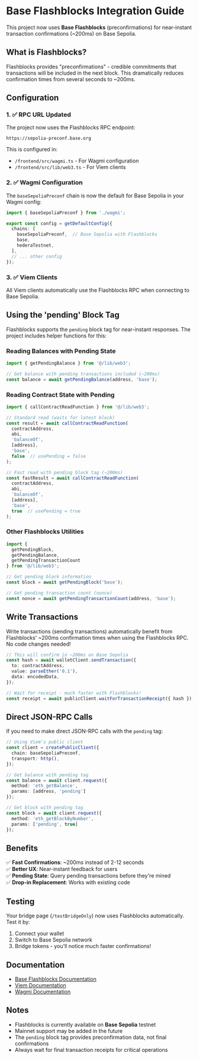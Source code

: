 # Base Flashblocks Integration Guide

This project now uses **Base Flashblocks** (preconfirmations) for near-instant transaction confirmations (~200ms) on Base Sepolia.

## What is Flashblocks?

Flashblocks provides "preconfirmations" - credible commitments that transactions will be included in the next block. This dramatically reduces confirmation times from several seconds to ~200ms.

## Configuration

### 1. ✅ RPC URL Updated
The project now uses the Flashblocks RPC endpoint:
```
https://sepolia-preconf.base.org
```

This is configured in:
- `/frontend/src/wagmi.ts` - For Wagmi configuration
- `/frontend/src/lib/web3.ts` - For Viem clients

### 2. ✅ Wagmi Configuration
The `baseSepoliaPreconf` chain is now the default for Base Sepolia in your Wagmi config:

```typescript
import { baseSepoliaPreconf } from './wagmi';

export const config = getDefaultConfig({
  chains: [
    baseSepoliaPreconf,  // Base Sepolia with Flashblocks
    base,
    hederaTestnet,
  ],
  // ... other config
});
```

### 3. ✅ Viem Clients
All Viem clients automatically use the Flashblocks RPC when connecting to Base Sepolia.

## Using the 'pending' Block Tag

Flashblocks supports the `pending` block tag for near-instant responses. The project includes helper functions for this:

### Reading Balances with Pending State

```typescript
import { getPendingBalance } from '@/lib/web3';

// Get balance with pending transactions included (~200ms)
const balance = await getPendingBalance(address, 'base');
```

### Reading Contract State with Pending

```typescript
import { callContractReadFunction } from '@/lib/web3';

// Standard read (waits for latest block)
const result = await callContractReadFunction(
  contractAddress,
  abi,
  'balanceOf',
  [address],
  'base',
  false  // usePending = false
);

// Fast read with pending block tag (~200ms)
const fastResult = await callContractReadFunction(
  contractAddress,
  abi,
  'balanceOf',
  [address],
  'base',
  true  // usePending = true
);
```

### Other Flashblocks Utilities

```typescript
import { 
  getPendingBlock, 
  getPendingBalance, 
  getPendingTransactionCount 
} from '@/lib/web3';

// Get pending block information
const block = await getPendingBlock('base');

// Get pending transaction count (nonce)
const nonce = await getPendingTransactionCount(address, 'base');
```

## Write Transactions

Write transactions (sending transactions) automatically benefit from Flashblocks' ~200ms confirmation times when using the Flashblocks RPC. No code changes needed!

```typescript
// This will confirm in ~200ms on Base Sepolia
const hash = await walletClient.sendTransaction({
  to: contractAddress,
  value: parseEther('0.1'),
  data: encodedData,
});

// Wait for receipt - much faster with Flashblocks!
const receipt = await publicClient.waitForTransactionReceipt({ hash });
```

## Direct JSON-RPC Calls

If you need to make direct JSON-RPC calls with the `pending` tag:

```typescript
// Using Viem's public client
const client = createPublicClient({
  chain: baseSepoliaPreconf,
  transport: http(),
});

// Get balance with pending tag
const balance = await client.request({
  method: 'eth_getBalance',
  params: [address, 'pending']
});

// Get block with pending tag
const block = await client.request({
  method: 'eth_getBlockByNumber',
  params: ['pending', true]
});
```

## Benefits

✅ **Fast Confirmations**: ~200ms instead of 2-12 seconds  
✅ **Better UX**: Near-instant feedback for users  
✅ **Pending State**: Query pending transactions before they're mined  
✅ **Drop-in Replacement**: Works with existing code  

## Testing

Your bridge page (`/testBridgeOnly`) now uses Flashblocks automatically. Test it by:

1. Connect your wallet
2. Switch to Base Sepolia network
3. Bridge tokens - you'll notice much faster confirmations!

## Documentation

- [Base Flashblocks Documentation](https://docs.base.org/tools/flashblocks)
- [Viem Documentation](https://viem.sh)
- [Wagmi Documentation](https://wagmi.sh)

## Notes

- Flashblocks is currently available on **Base Sepolia** testnet
- Mainnet support may be added in the future
- The `pending` block tag provides preconfirmation data, not final confirmations
- Always wait for final transaction receipts for critical operations

